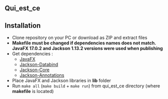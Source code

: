 ## Qui_est_ce

## Installation
* Clone repository on your PC or download as ZIP and extract files
* **Makefile must be changed if dependencies names does not match. JavaFX 17.0.2 and Jackson 1.13.2 versions were used when publishing**
* Get dependencies :
  - [JavaFX](https://gluonhq.com/products/javafx/)
  - [Jackson-Databind](https://mvnrepository.com/artifact/com.fasterxml.jackson.core/jackson-databind)
  - [Jackson-Core](https://mvnrepository.com/artifact/com.fasterxml.jackson.core/jackson-core)
  - [Jackson-Annotations](https://mvnrepository.com/artifact/com.fasterxml.jackson.core/jackson-annotations)
* Place JavaFX and Jackson libraries in **lib** folder
* Run `make all` (`make build` + `make run`) from qui_est_ce directory (where **makefile** is located)
